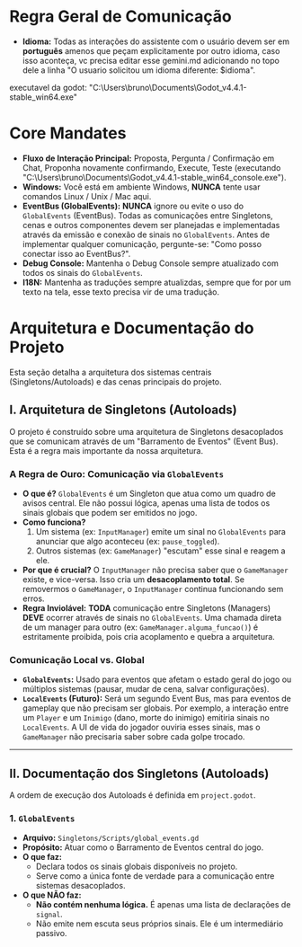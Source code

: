 # Regra Geral de Comunicação

- **Idioma:** Todas as interações do assistente com o usuário devem ser em **português** amenos que peçam explicitamente por outro idioma, caso isso aconteça, vc precisa editar esse gemini.md adicionando no topo dele a linha "O usuario solicitou um idioma diferente: $idioma".

executavel da godot: "C:\Users\bruno\Documents\Godot_v4.4.1-stable_win64.exe"

# Core Mandates

- **Fluxo de Interação Principal:** Proposta, Pergunta / Confirmação em Chat, Proponha novamente confirmando, Execute, Teste (executando "C:\Users\bruno\Documents\Godot_v4.4.1-stable_win64_console.exe").
- **Windows:** Você está em ambiente Windows, **NUNCA** tente usar comandos Linux / Unix / Mac aqui.
- **EventBus (GlobalEvents):** **NUNCA** ignore ou evite o uso do `GlobalEvents` (EventBus). Todas as comunicações entre Singletons, cenas e outros componentes devem ser planejadas e implementadas através da emissão e conexão de sinais no `GlobalEvents`. Antes de implementar qualquer comunicação, pergunte-se: "Como posso conectar isso ao EventBus?".
- **Debug Console:** Mantenha o Debug Console sempre atualizado com todos os sinais do `GlobalEvents`.
- **I18N:** Mantenha as traduções sempre atualizdas, sempre que for por um texto na tela, esse texto precisa vir de uma tradução.

# Arquitetura e Documentação do Projeto

Esta seção detalha a arquitetura dos sistemas centrais (Singletons/Autoloads) e das cenas principais do projeto.

## I. Arquitetura de Singletons (Autoloads)

O projeto é construído sobre uma arquitetura de Singletons desacoplados que se comunicam através de um "Barramento de Eventos" (Event Bus). Esta é a regra mais importante da nossa arquitetura.

### A Regra de Ouro: Comunicação via `GlobalEvents`

- **O que é?** `GlobalEvents` é um Singleton que atua como um quadro de avisos central. Ele não possui lógica, apenas uma lista de todos os sinais globais que podem ser emitidos no jogo.
- **Como funciona?**
    1.  Um sistema (ex: `InputManager`) emite um sinal no `GlobalEvents` para anunciar que algo aconteceu (ex: `pause_toggled`).
    2.  Outros sistemas (ex: `GameManager`) "escutam" esse sinal e reagem a ele.
- **Por que é crucial?** O `InputManager` não precisa saber que o `GameManager` existe, e vice-versa. Isso cria um **desacoplamento total**. Se removermos o `GameManager`, o `InputManager` continua funcionando sem erros.
- **Regra Inviolável:** **TODA** comunicação entre Singletons (Managers) **DEVE** ocorrer através de sinais no `GlobalEvents`. Uma chamada direta de um manager para outro (ex: `GameManager.alguma_funcao()`) é estritamente proibida, pois cria acoplamento e quebra a arquitetura.

### Comunicação Local vs. Global

- **`GlobalEvents`:** Usado para eventos que afetam o estado geral do jogo ou múltiplos sistemas (pausar, mudar de cena, salvar configurações).
- **`LocalEvents` (Futuro):** Será um segundo Event Bus, mas para eventos de gameplay que não precisam ser globais. Por exemplo, a interação entre um `Player` e um `Inimigo` (dano, morte do inimigo) emitiria sinais no `LocalEvents`. A UI de vida do jogador ouviria esses sinais, mas o `GameManager` não precisaria saber sobre cada golpe trocado.

---

## II. Documentação dos Singletons (Autoloads)

A ordem de execução dos Autoloads é definida em `project.godot`.

### 1. `GlobalEvents`
- **Arquivo:** `Singletons/Scripts/global_events.gd`
- **Propósito:** Atuar como o Barramento de Eventos central do jogo.
- **O que faz:**
    - Declara todos os sinais globais disponíveis no projeto.
    - Serve como a única fonte de verdade para a comunicação entre sistemas desacoplados.
- **O que NÃO faz:**
    - **Não contém nenhuma lógica.** É apenas uma lista de declarações de `signal`.
    - Não emite nem escuta seus próprios sinais. Ele é um intermediário passivo.